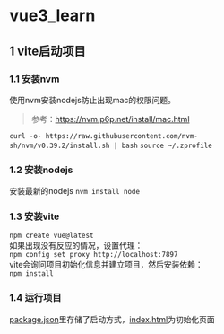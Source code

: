 # vue3_learn
## 1 vite启动项目
### 1.1 安装nvm
使用nvm安装nodejs防止出现mac的权限问题。  
> 参考：https://nvm.p6p.net/install/mac.html

`curl -o- https://raw.githubusercontent.com/nvm-sh/nvm/v0.39.2/install.sh | bash`
`source ~/.zprofile`
### 1.2 安装nodejs  
安装最新的nodejs
`nvm install node`
### 1.3 安装vite
`npm create vue@latest`  
如果出现没有反应的情况，设置代理：  
`npm config set proxy http://localhost:7897`  
vite会询问项目初始化信息并建立项目，然后安装依赖：  
`npm install`
### 1.4 运行项目
[package.json](vue-project%2Fpackage.json)里存储了启动方式，[index.html](vue-project%2Findex.html)为初始化页面